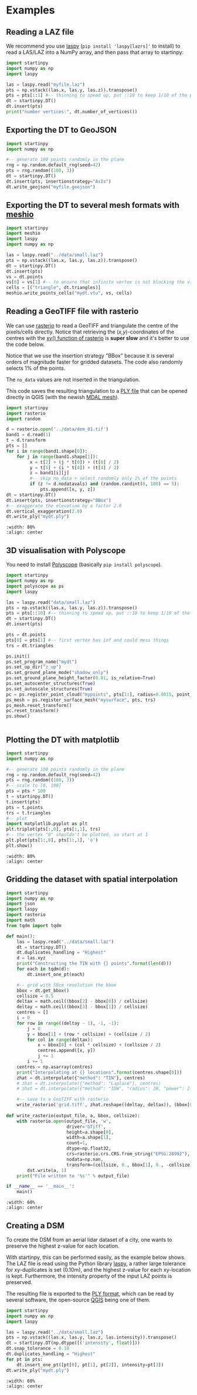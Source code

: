 # Examples

## Reading a LAZ file

We recommend you use [laspy](https://laspy.readthedocs.io) (`pip install 'laspy[lazrs]'` to install) to read a LAS/LAZ into a NumPy array, and then pass that array to startinpy:

```python
import startinpy
import numpy as np
import laspy

las = laspy.read("myfile.laz")
pts = np.vstack((las.x, las.y, las.z)).transpose()
pts = pts[::1] #-- thinning to speed up, put ::10 to keep 1/10 of the points
dt = startinpy.DT()
dt.insert(pts)
print("number vertices:", dt.number_of_vertices())
```

## Exporting the DT to GeoJSON

```python
import startinpy
import numpy as np

#-- generate 100 points randomly in the plane
rng = np.random.default_rng(seed=42)
pts = rng.random((100, 3))
dt = startinpy.DT()
dt.insert(pts, insertionstrategy="AsIs")
dt.write_geojson("myfile.geojson")
```

## Exporting the DT to several mesh formats with [meshio](https://github.com/nschloe/meshio)

```python
import startinpy
import meshio
import laspy
import numpy as np

las = laspy.read("../data/small.laz")
pts = np.vstack((las.x, las.y, las.z)).transpose()
dt = startinpy.DT()
dt.insert(pts)
vs = dt.points
vs[0] = vs[1] #-- to ensure that infinite vertex is not blocking the viz
cells = [("triangle", dt.triangles)]
meshio.write_points_cells("mydt.vtu", vs, cells)
```

## Reading a GeoTIFF file with rasterio

We can use [rasterio](https://rasterio.readthedocs.io) to read a GeoTIFF and triangulate the centre of the pixels/cells directly.
Notice that retrieving the (*x,y*)-coordinates of the centres with the [xy() function of rasterio](https://rasterio.readthedocs.io/en/latest/api/rasterio.io.html?highlight=xy#rasterio.io.DatasetReader.xy) is **super slow** and it's better to use the code below.

Notice that we use the insertion strategy "BBox" because it is several orders of magnitude faster for gridded datasets.
The code also randomly selects 1% of the points.

The `no_data` values are not inserted in the triangulation.

This code saves the resulting triangulation to a [PLY file](<https://en.wikipedia.org/wiki/PLY_(file_format)>) that can be opened directly in QGIS (with the newish [MDAL mesh](https://docs.qgis.org/3.34/en/docs/user_manual/working_with_mesh/mesh_properties.html)).

```python
import startinpy
import rasterio
import random

d = rasterio.open('../data/dem_01.tif')
band1 = d.read(1)
t = d.transform
pts = []
for i in range(band1.shape[0]):
    for j in range(band1.shape[1]):
         x = t[2] + (j * t[0]) + (t[0] / 2)
         y = t[5] + (i * t[4]) + (t[4] / 2)
         z = band1[i][j]
         #-- skip no_data + select randomly only 1% of the points
         if (z != d.nodatavals) and (random.randint(0, 100) == 5):
             pts.append([x, y, z])
dt = startinpy.DT()
dt.insert(pts, insertionstrategy="BBox")
#-- exaggerate the elevation by a factor 2.0
dt.vertical_exaggeration(2.0)
dt.write_ply("mydt.ply")
```

```{image} figs/mdal.jpg
:width: 80%     
:align: center
```

## 3D visualisation with Polyscope

You need to install [Polyscope](https://polyscope.run/py/) (basically `pip install polyscope`).

```python
import startinpy
import numpy as np
import polyscope as ps
import laspy

las = laspy.read("data/small.laz")
pts = np.vstack((las.x, las.y, las.z)).transpose()
pts = pts[::10] #-- thinning to speed up, put ::10 to keep 1/10 of the points
dt = startinpy.DT()
dt.insert(pts)

pts = dt.points
pts[0] = pts[1] #-- first vertex has inf and could mess things
trs = dt.triangles

ps.init()
ps.set_program_name("mydt")
ps.set_up_dir("z_up")
ps.set_ground_plane_mode("shadow_only")
ps.set_ground_plane_height_factor(0.01, is_relative=True)
ps.set_autocenter_structures(True)
ps.set_autoscale_structures(True)
pc = ps.register_point_cloud("mypoints", pts[1:], radius=0.0015, point_render_mode='sphere')
ps_mesh = ps.register_surface_mesh("mysurface", pts, trs)
ps_mesh.reset_transform()
pc.reset_transform()
ps.show()
```

```{image} figs/polyscope_gui.jpg
```

## Plotting the DT with matplotlib

```python
import startinpy
import numpy as np

#-- generate 100 points randomly in the plane
rng = np.random.default_rng(seed=42)
pts = rng.random((100, 3))
#-- scale to [0, 100]
pts = pts * 100
t = startinpy.DT()
t.insert(pts)
pts = t.points
trs = t.triangles
#-- plot
import matplotlib.pyplot as plt
plt.triplot(pts[:,0], pts[:,1], trs)
#-- the vertex "0" shouldn't be plotted, so start at 1
plt.plot(pts[1:,0], pts[1:,1], 'o')
plt.show()
```

```{image} figs/matplotlib.png
:width: 80%     
:align: center
```


## Gridding the dataset with spatial interpolation

```python
import startinpy
import numpy as np
import json
import laspy
import rasterio
import math
from tqdm import tqdm

def main():
    las = laspy.read("../data/small.laz")
    dt = startinpy.DT()
    dt.duplicates_handling = "Highest"
    d = las.xyz
    print("Constructing the TIN with {} points".format(len(d)))
    for each in tqdm(d):
        dt.insert_one_pt(each)

    #-- grid with 50cm resolution the bbox
    bbox = dt.get_bbox()
    cellsize = 0.5
    deltax = math.ceil((bbox[2] - bbox[0]) / cellsize)
    deltay = math.ceil((bbox[3] - bbox[1]) / cellsize)
    centres = []
    i = 0
    for row in range((deltay - 1), -1, -1):
        j = 0
        y = bbox[1] + (row * cellsize) + (cellsize / 2)
        for col in range(deltax):
            x = bbox[0] + (col * cellsize) + (cellsize / 2)
            centres.append([x, y])
            j += 1
        i += 1
    centres = np.asarray(centres)
    print("Interpolating at {} locations".format(centres.shape[0]))
    zhat = dt.interpolate({"method": "TIN"}, centres)
    # zhat = dt.interpolate({"method": "Laplace"}, centres)
    # zhat = dt.interpolate({"method": "IDW", "radius": 20, "power": 2.0}, centres, strict=True)

    #-- save to a GeoTIFF with rasterio
    write_rasterio('grid.tiff', zhat.reshape((deltay, deltax)), (bbox[0], bbox[1]), cellsize)
    
def write_rasterio(output_file, a, bbox, cellsize):
    with rasterio.open(output_file, 'w', 
                       driver='GTiff', 
                       height=a.shape[0],
                       width=a.shape[1], 
                       count=1, 
                       dtype=np.float32,
                       crs=rasterio.crs.CRS.from_string("EPSG:28992"), 
                       nodata=np.nan,
                       transform=(cellsize, 0., bbox[1], 0., -cellsize, bbox[0])) as dst:
        dst.write(a, 1)
    print("File written to '%s'" % output_file)

if __name__ == '__main__':
    main()
```

```{image} figs/grid.png
:width: 60%     
:align: center
```


## Creating a DSM

To create the DSM from an aerial lidar dataset of a city, one wants to preserve the highest z-value for each location.

With startinpy, this can be performed easily, as the example below shows.
The LAZ file is read using the Python library [laspy](https://laspy.readthedocs.io), a rather large tolerance for xy-duplicates is set (0.10m), and the highest z-value for each xy-location is kept.
Furthermore, the intensity property of the input LAZ points is preserved.

The resulting file is exported to the [PLY format](https://en.wikipedia.org/wiki/PLY_(file_format)), which can be read by several software, the open-source [QGIS](https://qgis.org/) being one of them.

```python
import startinpy
import numpy as np
import laspy

las = laspy.read("../data/small.laz")
pts = np.vstack((las.x, las.y, las.z, las.intensity)).transpose()
dt = startinpy.DT(np.dtype([('intensity', float)]))
dt.snap_tolerance = 0.10
dt.duplicates_handling = "Highest"
for pt in pts:
    dt.insert_one_pt([pt[0], pt[1], pt[2]], intensity=pt[3])
dt.write_ply("mydt.ply")
```

```{image} figs/qgis.png
:width: 60%     
:align: center
```